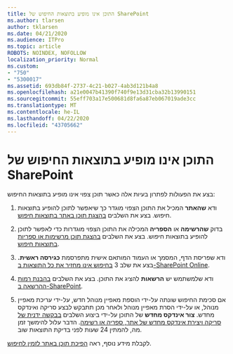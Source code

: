 ```yaml
---
title: התוכן אינו מופיע בתוצאות החיפוש של SharePoint
ms.author: tlarsen
author: tklarsen
ms.date: 04/21/2020
ms.audience: ITPro
ms.topic: article
ROBOTS: NOINDEX, NOFOLLOW
localization_priority: Normal
ms.custom:
- "750"
- "5300017"
ms.assetid: 693db84f-2737-4c21-b027-4ab3d121b4a8
ms.openlocfilehash: a21e0047b41390f740f9e13d31cba32b13990151
ms.sourcegitcommit: 55eff703a17e500681d8fa6a87eb067019ade3cc
ms.translationtype: MT
ms.contentlocale: he-IL
ms.lasthandoff: 04/22/2020
ms.locfileid: "43705662"
---
```

# <a name="content-doesnt-appear-in-sharepoint-search-results"></a>התוכן אינו מופיע בתוצאות החיפוש של SharePoint

בצע את הפעולות לפתרון בעיות אלה כאשר תוכן צפוי אינו מופיע בתוצאות החיפוש:
  
1. ודא **שהאתר** המכיל את התוכן הצפוי מוגדר כך שיאפשר לתוכן להופיע בתוצאות חיפוש. בצע את השלבים [בהצגת תוכן באתר בתוצאות חיפוש](https://docs.microsoft.com/sharepoint/make-site-content-searchable#show-content-on-a-site-in-search-results).

2. בדוק **שהרשימה** או **הספריה** המכילה את התוכן הצפוי מוגדרות כדי לאפשר לתוכן להופיע בתוצאות חיפוש. בצע את השלבים [בהצגת תוכן מרשימות או ספריות בתוצאות חיפוש](https://docs.microsoft.com/sharepoint/make-site-content-searchable#show-content-from-lists-or-libraries-in-search-results).

3. ודא שפריסת הדף, המסמך או העמוד המותאם אישית מתפרסמת **כגירסה ראשית.** בצע את שלב 3 [בחיפוש אינו מחזיר את כל התוצאות ב-SharePoint Online](https://go.microsoft.com/fwlink/?linkid=874525).

4. ודא שלמשתמש יש **הרשאות** להציג את התוכן. בצע את השלבים [בהבנת רמות ההרשאה ב-SharePoint](https://docs.microsoft.com/sharepoint/understanding-permission-levels).
    
5. אם סכימת החיפוש שונתה על-ידי הוספת מאפיין מנוהל חדש, על-ידי עריכת מאפיין מנוהל, או על-ידי הסרת מאפיין מנוהל ולאחר מכן תתבקש לבצע סריקה ואינדקס מחדש. **צור אינדקס מחדש** של התוכן על-ידי ביצוע השלבים [בבקשה ידנית של סריקה ויצירת אינדקס מחדש של אתר, ספריה או רשימה](https://docs.microsoft.com/sharepoint/crawl-site-content). הדבר עלול להימשך זמן מה, להמתין 24 שעות לפני בדיקת התוצאות שוב.

לקבלת מידע נוסף, ראה [הפיכת תוכן באתר לזמין לחיפוש](https://docs.microsoft.com/sharepoint/make-site-content-searchable). 
  
